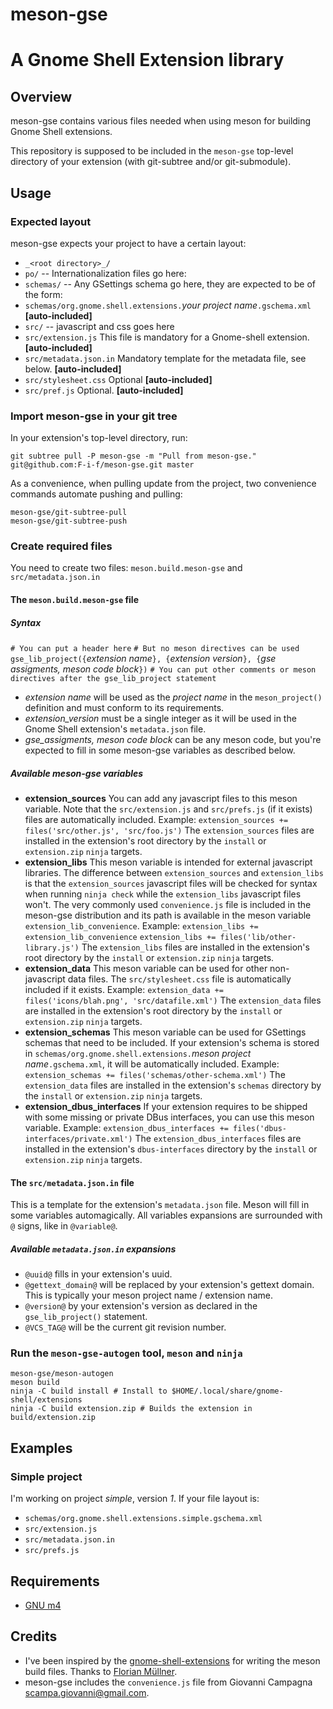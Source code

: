 # meson-gse
# A Gnome Shell Extension library

## Overview

meson-gse contains various files needed when using meson for building
Gnome Shell extensions.

This repository is supposed to be included in the `meson-gse` top-level
directory of your extension (with git-subtree and/or git-submodule).

## Usage
### Expected layout
meson-gse expects your project to have a certain layout:
- `_<root directory>_/`
- `po/`
-- Internationalization files go here:
- `schemas/`
-- Any GSettings schema go here, they are expected to be of the form:
- `schemas/org.gnome.shell.extensions.`_your project name_`.gschema.xml` **[auto-included]**
- `src/`
-- javascript and css goes here
- `src/extension.js` This file is mandatory for a Gnome-shell extension.  **[auto-included]**
- `src/metadata.json.in` Mandatory template for the metadata file, see below.  **[auto-included]**
- `src/stylesheet.css` Optional **[auto-included]**
- `src/pref.js`  Optional. **[auto-included]**

### Import meson-gse in your git tree
In your extension's top-level directory, run:
``` shell
git subtree pull -P meson-gse -m "Pull from meson-gse." git@github.com:F-i-f/meson-gse.git master
```
As a convenience, when pulling update from the project, two
convenience commands automate pushing and pulling:

``` shell
meson-gse/git-subtree-pull
meson-gse/git-subtree-push
```

### Create required files
You need to create two files: `meson.build.meson-gse` and `src/metadata.json.in`

#### The `meson.build.meson-gse` file
##### Syntax
`# You can put a header here`
`# But no meson directives can be used`
`gse_lib_project({`_extension name_`}, {`_extension version_`}, {`_gse assigments, meson code block_`})`
`# You can put other comments or meson directives after the gse_lib_project statement`

- _extension name_ will be used as the _project name_ in the `meson_project()` definition and must conform to its requirements.
- _extension_version_ must be a single integer as it will be used in the Gnome Shell extension's `metadata.json` file.
- _gse_assigments, meson code block_ can be any meson code, but you're expected to fill in some meson-gse variables as described below.
##### Available meson-gse variables
- __extension_sources__
You can add any javascript files to this meson variable.  Note that the `src/extension.js` and `src/prefs.js` (if it exists) files are automatically included.
Example:
`extension_sources += files('src/other.js', 'src/foo.js')`
The `extension_sources` files are installed in the extension's root directory by the `install` or `extension.zip` `ninja` targets.
- __extension_libs__
This meson variable is intended for external javascript libraries.  The difference between `extension_sources` and `extension_libs` is that the `extension_sources` javascript files will be checked for syntax when running `ninja check` while the `extension_libs` javascript files won't.
The very commonly used `convenience.js` file is included in the meson-gse distribution and its path is available in the meson variable `extension_lib_convenience`.
Example:
`extension_libs += extension_lib_convenience`
`extension_libs += files('lib/other-library.js')`
The `extension_libs` files are installed in the extension's root directory by the `install` or `extension.zip` `ninja` targets.
- __extension_data__
This meson variable can be used for other non-javascript data files.  The `src/stylesheet.css` file is automatically included if it exists.
Example:
`extension_data += files('icons/blah.png', 'src/datafile.xml')`
The `extension_data` files are installed in the extension's root directory by the `install` or `extension.zip` `ninja` targets.
- __extension_schemas__
This meson variable can be used for GSettings schemas that need to be included.  If your extension's schema is stored in `schemas/org.gnome.shell.extensions.`_meson project name_`.gschema.xml`, it will be automatically included.
Example:
`extension_schemas += files('schemas/other-schema.xml')`
The `extension_data` files are installed in the extension's `schemas` directory by the `install` or `extension.zip` `ninja` targets.
- __extension_dbus_interfaces__
If your extension requires to be shipped with some missing or private DBus interfaces, you can use this meson variable.
Example:
`extension_dbus_interfaces += files('dbus-interfaces/private.xml')`
The `extension_dbus_interfaces` files are installed in the extension's `dbus-interfaces` directory by the `install` or `extension.zip` `ninja` targets.

#### The `src/metadata.json.in` file
This is a template for the extension's `metadata.json` file.
Meson will fill in some variables automagically.  All variables expansions are surrounded with `@` signs, like in `@variable@`.
##### Available `metadata.json.in`  expansions
- `@uuid@` fills in your extension's uuid.
- `@gettext_domain@` will be replaced by your extension's gettext domain.  This is typically your meson project name / extension name.
- `@version@` by your extension's version as declared in the `gse_lib_project()` statement.
- `@VCS_TAG@` will be the current git revision number.

### Run the `meson-gse-autogen` tool, `meson` and `ninja`
```
meson-gse/meson-autogen
meson build
ninja -C build install # Install to $HOME/.local/share/gnome-shell/extensions
ninja -C build extension.zip # Builds the extension in build/extension.zip
```

## Examples
### Simple project
I'm working on project _simple_, version _1_.
If your file layout is:
- `schemas/org.gnome.shell.extensions.simple.gschema.xml`
- `src/extension.js`
- `src/metadata.json.in`
- `src/prefs.js`

## Requirements

- [GNU m4](https://www.gnu.org/software/m4/m4.html)

## Credits

- I've been inspired by the
  [gnome-shell-extensions](https://gitlab.gnome.org/GNOME/gnome-shell-extensions/)
  for writing the meson build files.  Thanks to [Florian Müllner](https://gitlab.gnome.org/fmuellner).
- meson-gse includes the `convenience.js` file from Giovanni Campagna
  <scampa.giovanni@gmail.com>.
